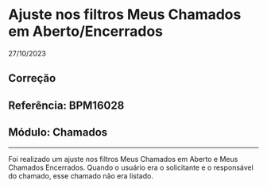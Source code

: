# Ajuste nos filtros Meus Chamados em Aberto/Encerrados
27/10/2023
## Correção
## Referência: BPM16028
## Módulo: Chamados
***

Foi realizado um ajuste nos filtros Meus Chamados em Aberto e Meus Chamados Encerrados. Quando o usuário era o solicitante e o responsável do chamado, esse chamado não era listado.